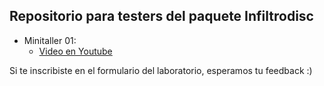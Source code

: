 
## Repositorio para testers del paquete Infiltrodisc

- Minitaller 01:
  - [Video en Youtube](https://www.youtube.com/watch?v=MnALBZ27HHA)
  
Si te inscribiste en el formulario del laboratorio, esperamos tu feedback :) 

